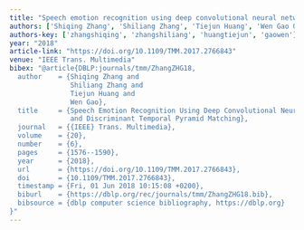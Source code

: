 ```yaml
---
title: "Speech emotion recognition using deep convolutional neural network and discriminant temporal pyramid matching"
authors: ['Shiqing Zhang', 'Shiliang Zhang', 'Tiejun Huang', 'Wen Gao 0001']
authors-key: ['zhangshiqing', 'zhangshiliang', 'huangtiejun', 'gaowen']
year: "2018"
article-link: "https://doi.org/10.1109/TMM.2017.2766843"
venue: "IEEE Trans. Multimedia"
bibex: "@article{DBLP:journals/tmm/ZhangZHG18,
  author    = {Shiqing Zhang and
               Shiliang Zhang and
               Tiejun Huang and
               Wen Gao},
  title     = {Speech Emotion Recognition Using Deep Convolutional Neural Network
               and Discriminant Temporal Pyramid Matching},
  journal   = {{IEEE} Trans. Multimedia},
  volume    = {20},
  number    = {6},
  pages     = {1576--1590},
  year      = {2018},
  url       = {https://doi.org/10.1109/TMM.2017.2766843},
  doi       = {10.1109/TMM.2017.2766843},
  timestamp = {Fri, 01 Jun 2018 10:15:08 +0200},
  biburl    = {https://dblp.org/rec/journals/tmm/ZhangZHG18.bib},
  bibsource = {dblp computer science bibliography, https://dblp.org}
}"
---
```

